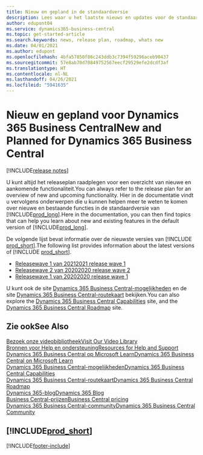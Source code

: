 ```yaml
---
title: Nieuw en gepland in de standaardversie
description: Lees waar u het laatste nieuws en updates voor de standaardversie van Business Central kunt vinden.
author: edupont04
ms.service: dynamics365-business-central
ms.topic: get-started-article
ms.search.keywords: news, release plan, roadmap, whats new
ms.date: 04/01/2021
ms.author: edupont
ms.openlocfilehash: 4bfa57850f86c243ddb3c7394f59296aceb90437
ms.sourcegitcommit: 57e8ab70d70849752567eecf29529efe2dcdf3af
ms.translationtype: HT
ms.contentlocale: nl-NL
ms.lasthandoff: 04/26/2021
ms.locfileid: "5941635"
---
```

# <a name="new-and-planned-for-dynamics-365-business-central"></a><span data-ttu-id="678ae-103">Nieuw en gepland voor Dynamics 365 Business Central</span><span class="sxs-lookup"><span data-stu-id="678ae-103">New and Planned for Dynamics 365 Business Central</span></span>

[!INCLUDE[release notes](includes/release-notes.md)]

<span data-ttu-id="678ae-104">U kunt altijd het releaseplan raadplegen voor een overzicht van nieuwe en aankomende functionaliteit.</span><span class="sxs-lookup"><span data-stu-id="678ae-104">You can always refer to the release plan for an overview of new and upcoming functionality.</span></span> <span data-ttu-id="678ae-105">Hier in de documentatie vindt u vervolgens onderwerpen die u kunnen helpen meer te weten te komen over nieuwe en bestaande functies in de standaardversie van [!INCLUDE[prod_long](includes/prod_long.md)].</span><span class="sxs-lookup"><span data-stu-id="678ae-105">Here in the documentation, you can then find topics that can help you learn about new and existing features in the default version of [!INCLUDE[prod_long](includes/prod_long.md)].</span></span>  

<span data-ttu-id="678ae-106">De volgende lijst bevat informatie over de nieuwste versies van [!INCLUDE [prod_short](includes/prod_short.md)].</span><span class="sxs-lookup"><span data-stu-id="678ae-106">The following list provides information about the latest versions of [!INCLUDE [prod_short](includes/prod_short.md)].</span></span>  

* [<span data-ttu-id="678ae-107">Releasewave 1 van 2021</span><span class="sxs-lookup"><span data-stu-id="678ae-107">2021 release wave 1</span></span>](/dynamics365-release-plan/2021wave1/smb/dynamics365-business-central/planned-features)  
* [<span data-ttu-id="678ae-108">Releasewave 2 van 2020</span><span class="sxs-lookup"><span data-stu-id="678ae-108">2020 release wave 2</span></span>](/dynamics365-release-plan/2020wave2/smb/dynamics365-business-central/planned-features)  
* [<span data-ttu-id="678ae-109">Releasewave 1 van 2020</span><span class="sxs-lookup"><span data-stu-id="678ae-109">2020 release wave 1</span></span>](/dynamics365-release-plan/2020wave1/dynamics365-business-central/planned-features)  

<span data-ttu-id="678ae-110">U kunt ook de site [Dynamics 365 Business Central-mogelijkheden](https://dynamics.microsoft.com/business-central/capabilities/) en de site [Dynamics 365 Business Central-routekaart](https://dynamics.microsoft.com/roadmap/business-central/) bekijken.</span><span class="sxs-lookup"><span data-stu-id="678ae-110">You can also explore the [Dynamics 365 Business Central Capabilities](https://dynamics.microsoft.com/business-central/capabilities/) site, and the [Dynamics 365 Business Central Roadmap](https://dynamics.microsoft.com/roadmap/business-central/) site.</span></span>  

<!--comment out for 3 days[![RSS Subscription](/dynamics365-release-plan/media/feed-icon.png "RSS Subscription")](https://go.microsoft.com/fwlink/?linkid=2161350) Updates to Dynamics 365 Business Central documentation-->

## <a name="see-also"></a><span data-ttu-id="678ae-111">Zie ook</span><span class="sxs-lookup"><span data-stu-id="678ae-111">See Also</span></span>

[<span data-ttu-id="678ae-112">Bezoek onze videobibliotheek</span><span class="sxs-lookup"><span data-stu-id="678ae-112">Visit Our Video Library</span></span>](across-videos.md)  
[<span data-ttu-id="678ae-113">Bronnen voor Help en ondersteuning</span><span class="sxs-lookup"><span data-stu-id="678ae-113">Resources for Help and Support</span></span>](product-help-and-support.md)  
[<span data-ttu-id="678ae-114">Dynamics 365 Business Central op Microsoft Learn</span><span class="sxs-lookup"><span data-stu-id="678ae-114">Dynamics 365 Business Central on Microsoft Learn</span></span>](/learn/dynamics365/business-central?WT.mc_id=dyn365bc_landingpage-docs)  
[<span data-ttu-id="678ae-115">Dynamics 365 Business Central-mogelijkheden</span><span class="sxs-lookup"><span data-stu-id="678ae-115">Dynamics 365 Business Central Capabilities</span></span>](https://dynamics.microsoft.com/business-central/capabilities/)  
[<span data-ttu-id="678ae-116">Dynamics 365 Business Central-routekaart</span><span class="sxs-lookup"><span data-stu-id="678ae-116">Dynamics 365 Business Central Roadmap</span></span>](https://dynamics.microsoft.com/roadmap/business-central/)  
[<span data-ttu-id="678ae-117">Dynamics 365-blog</span><span class="sxs-lookup"><span data-stu-id="678ae-117">Dynamics 365 Blog</span></span>](https://cloudblogs.microsoft.com/dynamics365/it/product/business-central/)  
[<span data-ttu-id="678ae-118">Business Central-prijzen</span><span class="sxs-lookup"><span data-stu-id="678ae-118">Business Central pricing</span></span>](https://dynamics.microsoft.com/business-central/overview/#pricing)  
[<span data-ttu-id="678ae-119">Dynamics 365 Business Central-community</span><span class="sxs-lookup"><span data-stu-id="678ae-119">Dynamics 365 Business Central Community</span></span>](https://community.dynamics.com/business/)

## [!INCLUDE[prod_short](includes/free_trial_md.md)]

[!INCLUDE[footer-include](includes/footer-banner.md)]